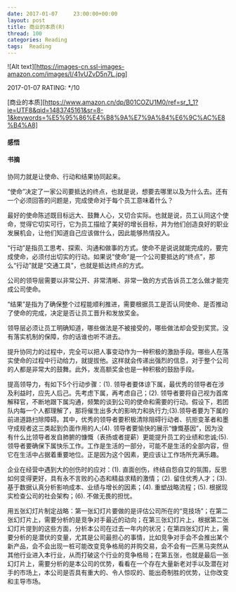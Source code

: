 ```yaml
---
date: 2017-01-07     23:00:00+00:00
layout: post
title: 商业的本质(R)
thread: 100
categories: Reading
tags:  Reading
---
```


![Alt text][https://images-cn.ssl-images-amazon.com/images/I/41vUZvD5n7L.jpg] 

2017-01-07 RATING: */10

[商业的本质][https://www.amazon.cn/dp/B01COZU1M0/ref=sr_1_1?ie=UTF8&qid=1483745161&sr=8-1&keywords=%E5%95%86%E4%B8%9A%E7%9A%84%E6%9C%AC%E8%B4%A8]

#### 感悟




#### 书摘

协同力就是让使命、行动和结果协同起来。

“使命”决定了一家公司要抵达的终点，也就是说，想要去哪里以及为什么去。还有一个必须回答的问题是，完成使命对于每个员工意味着什么？ ﻿

最好的使命陈述既目标远大、鼓舞人心，又切合实际。也就是说，员工认同这个使命，觉得它切实可行，它为员工描绘了美好的增长目标，并为他们创造良好的职业发展机会，让他们知道自己应该做什么，因此能够热情投入。﻿

“行动”是指员工思考、探索、沟通和做事的方式。使命不是说说就能完成的，要完成使命，必须付出切实的行动。如果说“使命”是一个公司要抵达的“终点”，那么“行动”就是“交通工具”，也就是抵达终点的方式。﻿

公司的领导层需要以非常公开、非常清晰、非常一致的方式告诉员工怎么做才能完成公司使命。

“结果”是指为了确保整个过程能顺利推进，需要根据员工是否认同使命、是否推动了使命的完成，决定是否让员工晋升和发放奖金。﻿

领导层必须让员工明确知道，哪些做法是不被接受的，哪些做法却会受到奖赏。没有落实机制的保障，你的话谁也听不进去。﻿

提升协同力的过程中，完全可以把人事变动作为一种积极的激励手段。哪些人在落实使命的过程中行动给力，就提拔他。这样就会传递出强烈的信息，对于整个公司的人都是非常大的鼓舞。此外，发高额奖金也是一种积极的鼓励手段。 ﻿

提高领导力，有如下5个行动步骤：(1). 领导者要体谅下属，最优秀的领导者在涉及利益时，应先人后己。先考虑下属，再考虑自己；(2). 领导者要将自己视为首席解释官，不断地跟下属沟通，频繁的谈到公司的使命和需要的行动。假设下，若团队内每一个人都理解了，那将催生出多大的影响力和执行力;(3).领导者要为下属的前进道路扫除障碍。其中，优秀的领导者要积极清除阻碍行动者、抗拒变革者和墨守成规者这三类起到负面作用的人;(4). 领导者要愉快的展示“慷慨基因”，因为没有什么比领导者发自肺腑的慷慨（表扬或者提薪）更能提升员工的业绩和忠诚;(5). 领导者要确保下属快乐工作。工作是生活的一部分，可能不是生活的全部内容，但它在生活中占据着重要地位。正是因为这个因素，更应该让工作场所充满乐趣。

企业在经营中遇到大的创伤时的应对：(1). 直面创伤，终结自怨自艾的氛围，反思如何变得更好，具有永不言败的心态和精益求精的激情；（2). 留住优秀人才；(3). 基于数据认真分析影响成本、业绩与增长的因素；(4). 重塑战略流程；(5). 根据现实检查公司的社会架构；(6). 不做无畏的担忧。

用五张幻灯片制定战略﻿：第一张幻灯片要做的是评估公司所在的“竞技场”；在第二张幻灯片上，需要分析的是竞争对手最近的动向；在第三张幻灯片上，根据第二张幻灯片提到的这些方面，分析本公司在过去一年内的状况；在第四张幻灯片上，需要分析的是潜伏的变量，尤其是公司最担心的事情，比如竞争对手会不会推出某个新产品，会不会出现一桩可能改变竞争格局的并购交易，会不会有一匹黑马突然从其他行业进入本行业，从而打破这个行业的竞争格局；在第五张，也就是最后一张幻灯片上，需要分析的是本公司的优势，看看在一个存在大量新老对手以及潜在对手的市场上，本公司是否具有重大的、令人惊叹的、能出奇制胜的优势，让你改变和主导市场。﻿



